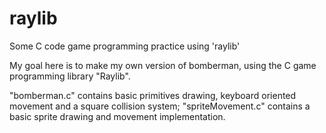 # raylib
Some C code game programming practice using 'raylib'

My goal here is to make my own version of bomberman, using the C game programming library "Raylib".

"bomberman.c" contains basic primitives drawing, keyboard oriented movement and a square collision system;
"spriteMovement.c" contains a basic sprite drawing and movement implementation.
